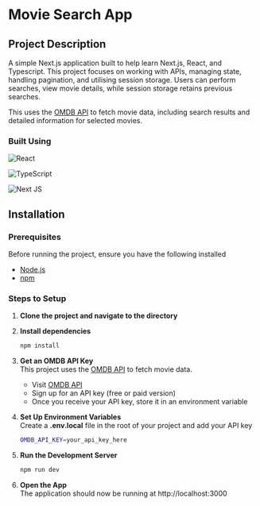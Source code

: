 # Movie Search App

## Project Description
A simple Next.js application built to help learn Next.js, React, and Typescript. This project focuses on working with APIs, managing state, handling pagination, and utilising session storage. Users can perform searches, view movie details, while session storage retains previous searches.

This uses the [OMDB API](https://www.omdbapi.com) to fetch movie data, including search results and detailed information for selected movies.

### Built Using
![React](https://img.shields.io/badge/react-%2320232a.svg?style=for-the-badge&logo=react&logoColor=%2361DAFB)

![TypeScript](https://img.shields.io/badge/typescript-%23007ACC.svg?style=for-the-badge&logo=typescript&logoColor=white)

![Next JS](https://img.shields.io/badge/Next-black?style=for-the-badge&logo=next.js&logoColor=white)

## Installation
### Prerequisites
Before running the project, ensure you have the following installed
- [Node.js](https://nodejs.org/en)
- [npm](https://www.npmjs.com)

### Steps to Setup
1. **Clone the project and navigate to the directory**
2. **Install dependencies**
   ```sh
   npm install
   ```
3. **Get an OMDB API Key**  
   This project uses the [OMDB API](https://www.omdbapi.com/apikey.aspx) to fetch movie data.  

   - Visit [OMDB API](https://www.omdbapi.com/apikey.aspx)  
   - Sign up for an API key (free or paid version)  
   - Once you receive your API key, store it in an environment variable  

4. **Set Up Environment Variables**  
   Create a **.env.local** file in the root of your project and add your API key
   ```sh
   OMDB_API_KEY=your_api_key_here
   ```

5. **Run the Development Server**
    ```sh
    npm run dev
    ```

6. **Open the App**  
   The application should now be running at http://localhost:3000 